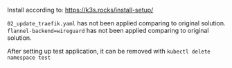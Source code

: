 Install according to: https://k3s.rocks/install-setup/

`02_update_traefik.yaml` has not been applied comparing to original solution.
`flannel-backend=wireguard` has not been applied comparing to original solution.

After setting up test application, it can be removed with `kubectl delete namespace test`
